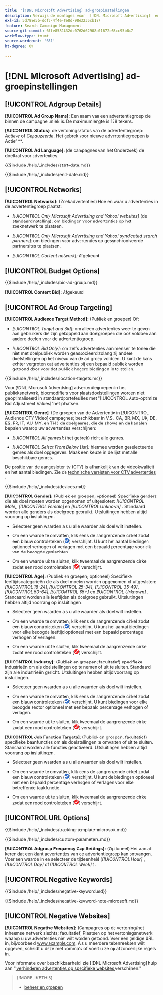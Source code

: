 ```yaml
---
title: '[!DNL Microsoft Advertising] ad-groepinstellingen'
description: Verwijs de montages voor  [!DNL Microsoft Advertising]  en groepen.
exl-id: 5d788e5b-ddf3-4f4e-8e8d-98e3235cb187
feature: Search Campaign Management
source-git-commit: 67fe8581832dc0762d62908d01672e53cc95b847
workflow-type: tm+mt
source-wordcount: '651'
ht-degree: 0%

---
```


# [!DNL Microsoft Advertising] ad-groepinstellingen

## [!UICONTROL Adgroup Details]

**[!UICONTROL Ad Group Name]:** Een naam van een advertentiegroep die binnen de campagne uniek is. De maximumlengte is 128 tekens.

**[!UICONTROL Status]:** de vertoningsstatus van de advertentiegroep: *Actieve* of *Gepauzeerde*. Het gebrek voor nieuwe advertentiegroepen is Actief **.

**[!UICONTROL Ad Language]:** (de campagnes van het Onderzoek) de doeltaal voor advertenties.

<!-- **[!UICONTROL Start Date]:** -->

{{$include /help/_includes/start-date.md}}

<!-- **[!UICONTROL End Date]:** -->

{{$include /help/_includes/end-date.md}}

## [!UICONTROL Networks]

**[!UICONTROL Networks]:** (Zoekadvertenties) Hoe en waar u advertenties in de advertentiegroep plaatst:

* *[!UICONTROL Only Microsoft Advertising and Yahoo! websites]* (de standaardinstelling): om biedingen voor advertenties op het zoeknetwerk te plaatsen.

* *[!UICONTROL Only Microsoft Advertising and Yahoo! syndicated search partners]:* om biedingen voor advertenties op gesynchroniseerde partnersites te plaatsen.

* *[!UICONTROL Content network]:* Afgekeurd

## [!UICONTROL Budget Options]

<!-- **[!UICONTROL Bid]:** -->

{{$include /help/_includes/bid-ad-group.md}}

**[!UICONTROL Content Bid]:** Afgekeurd

## [!UICONTROL Ad Group Targeting]

**[!UICONTROL Audience Target Method]:** (Publiek en groepen) Of:

* *[!UICONTROL Target and Bid]:* om alleen advertenties weer te geven aan gebruikers die zijn gekoppeld aan doelgroepen die ook voldoen aan andere doelen voor de advertentiegroep.

* *[!UICONTROL Bid Only]:* om zelfs advertenties aan mensen te tonen die niet met doelpubliek worden geassocieerd zolang zij andere doelstellingen op het niveau van de ad groep voldoen. U kunt de kans echter vergroten dat advertenties bij een bepaald publiek worden getoond door voor dat publiek hogere biedingen in te stellen.

<!-- **[!UICONTROL Location Target]:** -->

{{$include /help/_includes/location-targets.md}}

Voor [!DNL Microsoft Advertising] advertentiegroepen in het publieksnetwerk, biodmodifiers voor plaatsdoelstellingen worden niet geoptimaliseerd in standaardportefeuilles met &quot;[!UICONTROL Auto-optimize Bid Adjustment Values]&quot;het plaatsen.

**[!UICONTROL Genre]:** (De groepen van de Advertentie in [!UICONTROL Audience CTV Video] campagnes; beschikbaar in V.S., CA, BR, MX, UK, DE, ES, FR, IT, AU, MY, en TH <!-- Should that go in the campaign sub-type description instead, or is this applicable for this feature only? -->) de doelgenres, die de shows en de kanalen bepalen waarop uw advertenties verschijnen:

* *[!UICONTROL All genres]:* (het gebrek) richt alle genres.

* *[!UICONTROL Select From Below List]:* hiermee worden geselecteerde genres als doel opgegeven. Maak een keuze in de lijst met alle beschikbare genres.

De positie van de aangesloten tv (CTV) is afhankelijk van de videokwaliteit en het aantal biedingen. Zie de [ technische vereisten voor CTV advertenties ](https://help.ads.microsoft.com/#apex/ads/en/60102/0/#TechnicalRequirements).

<!-- **[!UICONTROL Devices]:** -->

{{$include /help/_includes/devices.md}}

**[!UICONTROL Gender]:** (Publiek en groepen; optioneel) Specifieke genders die als doel moeten worden opgenomen of uitgesloten: *[!UICONTROL Male]*, *[!UICONTROL Female]* en *[!UICONTROL Unknown]* . Standaard worden alle genders als doelgroep gebruikt. Uitsluitingen hebben altijd voorrang op insluitingen.

* Selecteer geen waarden als u alle waarden als doel wilt instellen.

* Om een waarde te omvatten, klik eens de aangrenzende cirkel zodat een blauw controleteken (![ omvat ](/help/search-social-commerce/assets/include.png " ")) verschijnt. U kunt het aantal biedingen optioneel verhogen of verlagen met een bepaald percentage voor elk van de beoogde geslachten.

* Om een waarde uit te sluiten, klik tweemaal de aangrenzende cirkel zodat een rood controleteken (![ sluit ](/help/search-social-commerce/assets/exclude.png " uit ")) verschijnt.

**[!UICONTROL Age]:** (Publiek en groepen; optioneel) Specifieke leeftijdscategorieën die als doel moeten worden opgenomen of uitgesloten: *[!UICONTROL 18-24]*, *[!UICONTROL 25-34]*, *[!UICONTROL 35-49]*, *[!UICONTROL 50-64]*, *[!UICONTROL 65+]* en *[!UICONTROL Unknown]* . Standaard worden alle leeftijden als doelgroep gebruikt. Uitsluitingen hebben altijd voorrang op insluitingen.

* Selecteer geen waarden als u alle waarden als doel wilt instellen.

* Om een waarde te omvatten, klik eens de aangrenzende cirkel zodat een blauw controleteken (![ omvat ](/help/search-social-commerce/assets/include.png " ")) verschijnt. U kunt het aantal biedingen voor elke beoogde leeftijd optioneel met een bepaald percentage verhogen of verlagen.

* Om een waarde uit te sluiten, klik tweemaal de aangrenzende cirkel zodat een rood controleteken (![ sluit ](/help/search-social-commerce/assets/exclude.png " uit ")) verschijnt.

**[!UICONTROL Industry]:** (Publiek en groepen; facultatief) specifieke industrieën om als doelstellingen op te nemen of uit te sluiten. Standaard zijn alle industrieën gericht. Uitsluitingen hebben altijd voorrang op insluitingen.

* Selecteer geen waarden als u alle waarden als doel wilt instellen.

* Om een waarde te omvatten, klik eens de aangrenzende cirkel zodat een blauw controleteken (![ omvat ](/help/search-social-commerce/assets/include.png " ")) verschijnt. U kunt biedingen voor elke beoogde sector optioneel met een bepaald percentage verhogen of verlagen.

* Om een waarde uit te sluiten, klik tweemaal de aangrenzende cirkel zodat een rood controleteken (![ sluit ](/help/search-social-commerce/assets/exclude.png " uit ")) verschijnt.

**[!UICONTROL Job Function Targets]:** (Publiek en groepen; facultatief) specifieke baanfuncties om als doelstellingen te omvatten of uit te sluiten. Standaard worden alle functies geactiveerd. Uitsluitingen hebben altijd voorrang op insluitingen.

* Selecteer geen waarden als u alle waarden als doel wilt instellen.

* Om een waarde te omvatten, klik eens de aangrenzende cirkel zodat een blauw controleteken (![ omvat ](/help/search-social-commerce/assets/include.png " ")) verschijnt. U kunt de biedingen optioneel met een bepaald percentage verhogen of verlagen voor elke betreffende taakfunctie.

* Om een waarde uit te sluiten, klik tweemaal de aangrenzende cirkel zodat een rood controleteken (![ sluit ](/help/search-social-commerce/assets/exclude.png " uit ")) verschijnt.

## [!UICONTROL URL Options]

<!-- **[!UICONTROL Tracking Template]:** -->

{{$include /help/_includes/tracking-template-microsoft.md}}

<!-- **[!UICONTROL Custom Parameters]:** -->

{{$include /help/_includes/custom-parameters.md}}

**[!UICONTROL Adgroup Frequency Cap Settings]:** (Optioneel) Het aantal keren dat een klant advertenties van de advertentiegroep kan ontvangen. Voer een waarde in en selecteer de tijdeenheid (*[!UICONTROL Hour]* , *[!UICONTROL Day]* of *[!UICONTROL Week]* ).

## [!UICONTROL Negative Keywords]

<!-- **[!UICONTROL Negative Keywords]:** -->

{{$include /help/_includes/negative-keyword.md}}

<!-- Note for **[!UICONTROL Negative Keywords]:** -->

{{$include /help/_includes/negative-keyword-note-microsoft.md}}

## [!UICONTROL Negative Websites]

**[!UICONTROL Negative Websites]:** (Campagnes op de vertoning/het inheemse netwerk slechts; facultatief) Plaatsen op het vertoningsnetwerk waarop u uw advertenties niet wilt worden getoond. Voer een geldige URL in, bijvoorbeeld www.example.com. Als u meerdere tekenreeksen wilt opgeven, scheidt u deze met komma&#39;s of voert u ze op afzonderlijke regels in.

Voor informatie over beschikbaarheid, zie [!DNL Microsoft Advertising] hulp aan &quot;[ verhinderen advertenties op specifieke websites ](https://help.ads.microsoft.com/#apex/bae/en/14061/0) verschijnen.&quot;

>[!MORELIKETHIS]
>
>* [ beheer en groepen ](/help/search-social-commerce/campaign-management/campaigns/ad-group-manage.md)
